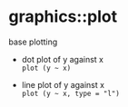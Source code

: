 # graphics::plot

base plotting

- dot plot of y against x  
`plot (y ~ x)`

- line plot of y against x  
`plot (y ~ x, type = "l")`
